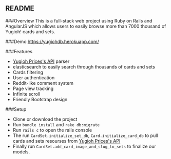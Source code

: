 ## README

###Overview
This is a full-stack web project using Ruby on Rails and AngularJS which allows users to easily browse more than 7000 thousand of Yugioh! cards and sets.

###Demo
https://yugiohdb.herokuapp.com/

###Features
- [Yugioh Prices's API](http://docs.yugiohprices.apiary.io) parser
- elasticsearch to easily search through thousands of cards and sets
- Cards filtering
- User authentication
- Reddit-like comment system
- Page view tracking
- Infinite scroll
- Friendly Bootstrap design

###Setup
- Clone or download the project
- Run `bundle install` and `rake db:migrate`
- Run `rails c` to open the rails console
- The run `CardSet.initialize_set_db`, `Card.initialize_card_db` to pull cards and sets resourses from [Yugioh Prices's API](http://docs.yugiohprices.apiary.io)
- Finally run `CardSet.add_card_image_and_slug_to_sets` to finalize our models.

